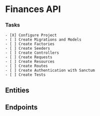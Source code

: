 # Finances API

### Tasks
    - [X] Configure Project
    - [ ] Create Migrations and Models
    - [ ] Create Factories
    - [ ] Create Seeders
    - [ ] Create Controllers
    - [ ] Create Requests
    - [ ] Create Resources
    - [ ] Create Routes
    - [ ] Create Authentication with Sanctum
    - [ ] Create Tests

## Entities

## Endpoints

